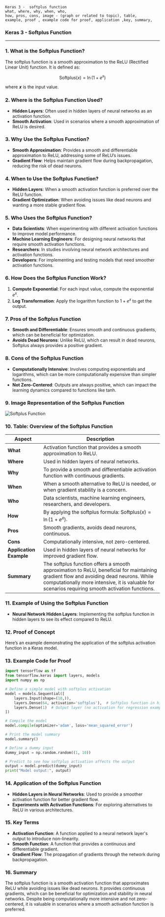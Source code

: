 ```code
Keras 3 -  softplus function
what, where, why, when, who, 
how, pros, cons, image - (graph or related to topic), table,
example, proof , example code for proof, application ,key, summary,
```

### **Keras 3 - Softplus Function**

---

### **1. What is the Softplus Function?**
The softplus function is a smooth approximation to the ReLU (Rectified Linear Unit) function. It is defined as:

$$ \text{Softplus}(x) = \ln(1 + e^x) $$

where 𝒙 is the input value.

### **2. Where is the Softplus Function Used?**
- **Hidden Layers**: Often used in hidden layers of neural networks as an activation function.
- **Smooth Activation**: Used in scenarios where a smooth approximation of ReLU is desired.

### **3. Why Use the Softplus Function?**
- **Smooth Approximation**: Provides a smooth and differentiable approximation to ReLU, addressing some of ReLU’s issues.
- **Gradient Flow**: Helps maintain gradient flow during backpropagation, reducing the risk of dead neurons.

### **4. When to Use the Softplus Function?**
- **Hidden Layers**: When a smooth activation function is preferred over the ReLU function.
- **Gradient Optimization**: When avoiding issues like dead neurons and wanting a more stable gradient flow.

### **5. Who Uses the Softplus Function?**
- **Data Scientists**: When experimenting with different activation functions to improve model performance.
- **Machine Learning Engineers**: For designing neural networks that require smooth activation functions.
- **Researchers**: In studies involving neural network architectures and activation functions.
- **Developers**: For implementing and testing models that need smoother activation functions.

### **6. How Does the Softplus Function Work?**
1. **Compute Exponential**: For each input value, compute the exponential $e^x$.
2. **Log Transformation**: Apply the logarithm function to $1 + e^x$ to get the output.

### **7. Pros of the Softplus Function**
- **Smooth and Differentiable**: Ensures smooth and continuous gradients, which can be beneficial for optimization.
- **Avoids Dead Neurons**: Unlike ReLU, which can result in dead neurons, Softplus always provides a positive gradient.

### **8. Cons of the Softplus Function**
- **Computationally Intensive**: Involves computing exponentials and logarithms, which can be more computationally expensive than simpler functions.
- **Not Zero-Centered**: Outputs are always positive, which can impact the learning dynamics compared to functions like tanh.

### **9. Image Representation of the Softplus Function**

![Softplus Function](https://github.com/engineer-ece/Keras-learn/blob/9fbe3beae36e13ea2fea3bafe41b6c49106cc2ac/Keras3/02.%20Layers%20API/02.%20Layer%20activations/04.%20softplus%20function/softplus_function.png)  

### **10. Table: Overview of the Softplus Function**

| **Aspect**              | **Description**                                                                 |
|-------------------------|---------------------------------------------------------------------------------|
| **What**                | Activation function that provides a smooth approximation to ReLU.              |
| **Where**               | Used in hidden layers of neural networks.                                        |
| **Why**                 | To provide a smooth and differentiable activation function with continuous gradients. |
| **When**                | When a smooth alternative to ReLU is needed, or when gradient stability is a concern. |
| **Who**                 | Data scientists, machine learning engineers, researchers, and developers.       |
| **How**                 | By applying the softplus formula: $\text{Softplus} (x) = \ln(1 + e^x)$.     |
| **Pros**                | Smooth gradients, avoids dead neurons, continuous.                              |
| **Cons**                | Computationally intensive, not zero-centered.                                   |
| **Application Example** | Used in hidden layers of neural networks for improved gradient flow.            |
| **Summary**             | The softplus function offers a smooth approximation to ReLU, beneficial for maintaining gradient flow and avoiding dead neurons. While computationally more intensive, it is valuable for scenarios requiring smooth activation functions. |

### **11. Example of Using the Softplus Function**
- **Neural Network Hidden Layers**: Implementing the softplus function in hidden layers to see its effect compared to ReLU.

### **12. Proof of Concept**
Here’s an example demonstrating the application of the softplus activation function in a Keras model.

### **13. Example Code for Proof**

```python
import tensorflow as tf
from tensorflow.keras import layers, models
import numpy as np

# Define a simple model with softplus activation
model = models.Sequential([
    layers.Input(shape=(10,)),
    layers.Dense(64, activation='softplus'),  # Softplus function in hidden layer
    layers.Dense(1)  # Output layer (no activation for regression example)
])

# Compile the model
model.compile(optimizer='adam', loss='mean_squared_error')

# Print the model summary
model.summary()

# Define a dummy input
dummy_input = np.random.random((1, 10))

# Predict to see how softplus activation affects the output
output = model.predict(dummy_input)
print("Model output:", output)
```

### **14. Application of the Softplus Function**
- **Hidden Layers in Neural Networks**: Used to provide a smoother activation function for better gradient flow.
- **Experiments with Activation Functions**: For exploring alternatives to ReLU in various architectures.

### **15. Key Terms**
- **Activation Function**: A function applied to a neural network layer's output to introduce non-linearity.
- **Smooth Function**: A function that provides a continuous and differentiable gradient.
- **Gradient Flow**: The propagation of gradients through the network during backpropagation.

### **16. Summary**
The softplus function is a smooth activation function that approximates ReLU while avoiding issues like dead neurons. It provides continuous gradients, which can be beneficial for optimization and stability in neural networks. Despite being computationally more intensive and not zero-centered, it is valuable in scenarios where a smooth activation function is preferred.
